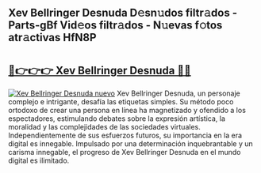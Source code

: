 ## Xev Bellringer Desnuda D𝚎sn𝚞dos filtr𝚊dos - Parts-gBf Vid𝚎os filtr𝚊dos - N𝚞evas f𝚘tos atr𝚊ctivas HfN8P

# <h2><a href="http://mb3pcmx.tromn.icu/?c=Xev+Bellringer+Desnuda">🔗👉👉👉 Xev Bellringer Desnuda 🔗🔗</a></h2>

[![Xev Bellringer Desnuda nuevo](https://i.imgur.com/pEAQMta.gif)](http://mb3pcmx.tromn.icu/?c=Xev+Bellringer+Desnuda)
Xev Bellringer Desnuda, un personaje complejo e intrigante, desafía las etiquetas simples. Su método poco ortodoxo de crear una persona en línea ha magnetizado y ofendido a los espectadores, estimulando debates sobre la expresión artística, la moralidad y las complejidades de las sociedades virtuales. Independientemente de sus esfuerzos futuros, su importancia en la era digital es innegable. Impulsado por una determinación inquebrantable y un carisma innegable, el progreso de Xev Bellringer Desnuda en el mundo digital es ilimitado.
